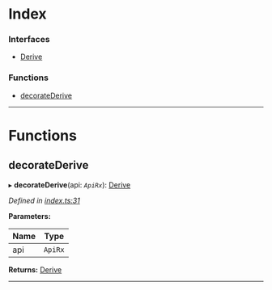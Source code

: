 

# Index

### Interfaces

* [Derive](../interfaces/_index_.derive.md)

### Functions

* [decorateDerive](_index_.md#decoratederive)

---

# Functions

<a id="decoratederive"></a>

##  decorateDerive

▸ **decorateDerive**(api: *`ApiRx`*): [Derive](../interfaces/_index_.derive.md)

*Defined in [index.ts:31](https://github.com/polkadot-js/api/blob/dfac7a4/packages/api-derive/src/index.ts#L31)*

**Parameters:**

| Name | Type |
| ------ | ------ |
| api | `ApiRx` |

**Returns:** [Derive](../interfaces/_index_.derive.md)

___


